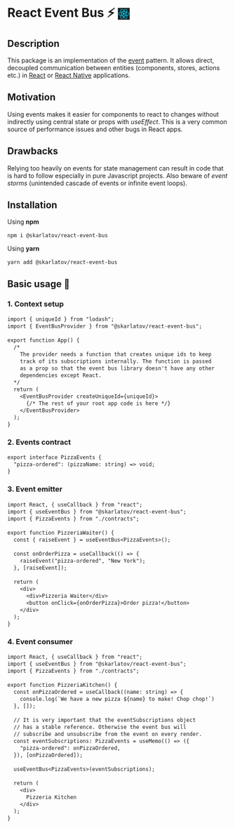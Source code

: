 # React Event Bus :zap: <img src="assets/icons/react.svg" alt="drawing" style="margin-bottom: -6px;" width="27" height="27"/>

## Description
This package is an implementation of the [event](https://en.wikipedia.org/wiki/Event-driven_architecture) pattern. It allows direct, decoupled communication between entities (components, stores, actions etc.) in [React](https://react.dev) or [React Native](https://reactnative.dev) applications.

## Motivation
Using events makes it easier for components to react to changes without indirectly using central state or props with *useEffect*. This is a very common source of performance issues and other bugs in React apps.

## Drawbacks
Relying too heavily on events for state management can result in code that is hard to follow especially in pure Javascript projects. Also beware of *event storms* (unintended cascade of events or infinite event loops).

## Installation

Using **npm**
```
npm i @skarlatov/react-event-bus
```

Using **yarn**
```
yarn add @skarlatov/react-event-bus
```

## Basic usage :pizza:

    
### 1. Context setup
```
import { uniqueId } from "lodash";
import { EventBusProvider } from "@skarlatov/react-event-bus";

export function App() {
  /*
    The provider needs a function that creates unique ids to keep
    track of its subscriptions internally. The function is passed
    as a prop so that the event bus library doesn't have any other
    dependencies except React.
  */
  return (
    <EventBusProvider createUniqueId={uniqueId}>
      {/* The rest of your root app code is here */}
    </EventBusProvider>
  );
}
```

### 2. Events contract
```
export interface PizzaEvents {
  "pizza-ordered": (pizzaName: string) => void;
}
```

### 3. Event emitter
```
import React, { useCallback } from "react";
import { useEventBus } from "@skarlatov/react-event-bus";
import { PizzaEvents } from "./contracts";

export function PizzeriaWaiter() {
  const { raiseEvent } = useEventBus<PizzaEvents>();

  const onOrderPizza = useCallback(() => {
    raiseEvent("pizza-ordered", "New York");
  }, [raiseEvent]);

  return (
    <div>
      <div>Pizzeria Waiter</div>
      <button onClick={onOrderPizza}>Order pizza!</button>
    </div>
  );
}
```

### 4. Event consumer
```
import React, { useCallback } from "react";
import { useEventBus } from "@skarlatov/react-event-bus";
import { PizzaEvents } from "./contracts";

export function PizzeriaKitchen() {
  const onPizzaOrdered = useCallback((name: string) => {
    console.log(`We have a new pizza ${name} to make! Chop chop!`)
  }, []);

  // It is very important that the eventSubscriptions object
  // has a stable reference. Otherwise the event bus will
  // subscribe and unsubscribe from the event on every render.
  const eventSubscriptions: PizzaEvents = useMemo(() => ({
    "pizza-ordered": onPizzaOrdered,
  }), [onPizzaOrdered]);

  useEventBus<PizzaEvents>(eventSubscriptions);

  return (
    <div>
      Pizzeria Kitchen
    </div>
  );
}
```